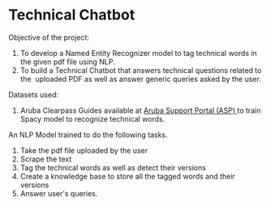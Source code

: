# Technical Chatbot

Objective of the project:
1. To develop a Named Entity Recognizer model to tag  technical words in the given pdf file using NLP.
2. To build a Technical Chatbot that answers technical questions related to the  uploaded PDF as well as answer generic queries asked by the user. 

Datasets used:
1. Aruba Clearpass Guides available at <a href="https://support.arubanetworks.com/Documentation/tabid/77/DMXModule/512/Default.aspx?EntryId=28161"> Aruba Support Portal (ASP) </a> to train Spacy model to recognize technical words.


An NLP Model trained to do the following tasks.
1. Take the pdf file uploaded by the user
2. Scrape the text 
3. Tag the technical words as well as detect their versions
4. Create a knowledge base to store all the tagged words and their versions 
5. Answer user's queries.
